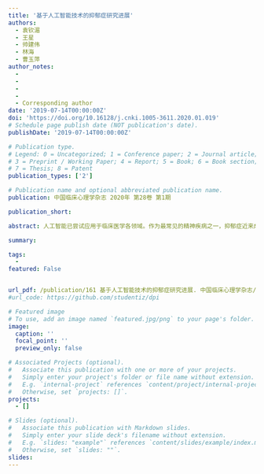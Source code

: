 ```yaml
---
title: '基于人工智能技术的抑郁症研究进展'
authors:
  - 袁钦湄
  - 王星
  - 帅建伟
  - 林海
  - 曹玉萍
author_notes:
  - 
  - 
  - 
  - 
  - Corresponding author
date: '2019-07-14T00:00:00Z'
doi: 'https://doi.org/10.16128/j.cnki.1005-3611.2020.01.019'
# Schedule page publish date (NOT publication's date).
publishDate: '2019-07-14T00:00:00Z'

# Publication type.
# Legend: 0 = Uncategorized; 1 = Conference paper; 2 = Journal article;
# 3 = Preprint / Working Paper; 4 = Report; 5 = Book; 6 = Book section;
# 7 = Thesis; 8 = Patent
publication_types: ['2']

# Publication name and optional abbreviated publication name.
publication: 中国临床心理学杂志 2020年 第28卷 第1期

publication_short: 

abstract: 人工智能已尝试应用于临床医学各领域。作为最常见的精神疾病之一，抑郁症近来成为研究热点。本文综述人工智能相关技术在抑郁症中的应用，包括基于人工智能的声学特征、脑电和生理生化信息及脑影像学分析等抑郁症识别和辅助诊断方法，及其在抑郁症预警和干预方面的应用，并讨论其优势、不足与展望。

summary: 

tags:
  - 
featured: False


url_pdf: /publication/161 基于人工智能技术的抑郁症研究进展. 中国临床心理学杂志/161 基于人工智能技术的抑郁症研究进展. 中国临床心理学杂志.pdf
#url_code: https://github.com/studentiz/dpi

# Featured image
# To use, add an image named `featured.jpg/png` to your page's folder.
image:
  caption: ''
  focal_point: ''
  preview_only: false

# Associated Projects (optional).
#   Associate this publication with one or more of your projects.
#   Simply enter your project's folder or file name without extension.
#   E.g. `internal-project` references `content/project/internal-project/index.md`.
#   Otherwise, set `projects: []`.
projects:
  - []

# Slides (optional).
#   Associate this publication with Markdown slides.
#   Simply enter your slide deck's filename without extension.
#   E.g. `slides: "example"` references `content/slides/example/index.md`.
#   Otherwise, set `slides: ""`.
slides:
---
```



